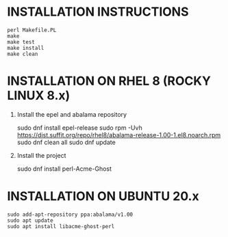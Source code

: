 # INSTALLATION INSTRUCTIONS

    perl Makefile.PL
    make
    make test
    make install
    make clean

# INSTALLATION ON RHEL 8 (ROCKY LINUX 8.x)

1. Install the epel and abalama repository

    sudo dnf install epel-release
    sudo rpm -Uvh https://dist.suffit.org/repo/rhel8/abalama-release-1.00-1.el8.noarch.rpm
    sudo dnf clean all
    sudo dnf update

2. Install the project

    sudo dnf install perl-Acme-Ghost

# INSTALLATION ON UBUNTU 20.x

    sudo add-apt-repository ppa:abalama/v1.00
    sudo apt update
    sudo apt install libacme-ghost-perl
